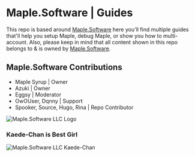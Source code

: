 # Maple.Software | Guides
This repo is based around [Maple.Software](https://maple.software/) here you'll find multiple guides that'll help you setup Maple, debug Maple, or show you how to multi-account. Also, please keep in mind that all content shown in this repo belongs to & is owned by [Maple.Software](https://maple.software/).

## Maple.Software Contributions
- Maple Syrup | Owner
- Azuki | Owner
- Eggsy | Moderator
- OwOUser, Dqnny | Support
- Spooker, Source, Hugo, Rina | Repo Contributor

![Maple.Software LLC Logo](https://i.ibb.co/thM1NDQ/discordlogo-removebg-preview.png)

### Kaede-Chan is Best Girl
![Maple.Software LLC Kaede-Chan](https://i.ibb.co/1GZK14z/sketchy-time-teaser2.jpg)
